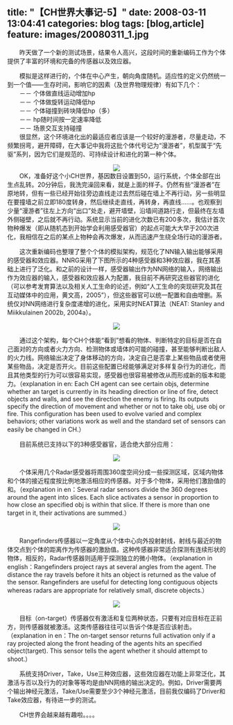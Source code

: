 title: "【CH世界大事记-5】"
date: 2008-03-11 13:04:41
categories: blog
tags: [blog,article]
feature: images/20080311_1.jpg
---        
　　昨天做了一个新的测试场景，结果令人高兴，这段时间的重新编码工作为个体提供了丰富的环境和完备的传感器以及效应器。  
  
　　模拟是这样进行的，个体在中心产生，朝向角度随机。适应性的定义仍然统一到一个值——生存时间，影响它的因素（及世界物理规律）有如下几个：  
　　－－ 个体做直线运动增加hp  
　　－－ 个体做旋转运动降低hp  
　　－－ 个体碰撞到砖块降低hp（多）  
　　－－ hp随时间按一定速率降低  
　　－－ 场景交互支持碰撞  
　　很显然，这个环境进化出的最适应者应该是一个较好的漫游者，尽量走动，不频繁拐弯，避开障碍，在大事记中我将这批个体代号记为“漫游者”，机型属于“先驱”系列，因为它们是规范的、可持续设计和进化的第一种个体。  
<!--more-->
<div style="text-align:center;"><img src="/images/20080311_1.jpg" style="vertical-align:middle;"/></div>  
　　OK，准备好这个小CH世界，基因数目设置到50，运行系统，个体全部在出生点乱转。20分钟后，我洗完澡回来看，就是上面的样子。仍然有些“漫游者”在原地转，但有一些已经开始往旁边直线走过去然后碰在墙上不再行动，另一些明显在要撞墙之前立即180度转身，然后继续走直线，再转身，再直线……。也观察到少量“漫游者”往左上方向“出口”处走，避开墙壁，沿墙间道路行走，但最终在左墙外侧碰壁，之后就不再行动。系统显示当前的进化次数已有200多次，我估计首次物种爆发（即从随机态到开始学会利用感受器官）的起点可能大大早于200次进化，我相信在之后的某点上物种会再次爆发，从而迅速产生绕全场行动的漫游者。  
  
　　这次重新编码也整理了整个个体的模拟架构，规范化了NN输入输出能够采用的感受器和效应器。NNRG采用了下图所示的4种感受器和3种效应器，我在其基础上进行了泛化。和之前的设计一样，感受器输出作为NN网络的输入，网络输出作为效应器的输入，感受器和效应器人为配置，我目前不再研究这些器官的进化（可以参考发育算法以及相关人工生命的论述，例如“人工生命的突现研究及其在互动媒体中的应用，黄文高，2005”），但这些器官可以统一配置和自由增删。系统仅对NN网络进行复杂度递增的进化，采用实时NEAT算法（NEAT: Stanley and Miikkulainen 2002b, 2004a）。

<div style="text-align:center;"><img src="/images/20080311_2.jpg" style="vertical-align:middle;"/></div>    
  
　　通过这个架构，每个CH个体能“看到”想看的物体、判断特定的目标是否在自己面对的方向或者火力方向、检测物体或墙体的可能的碰撞，甚至能够判断出敌人的火力线。网络输出决定了身体移动的方向，决定自己是否拿上某些物品或者使用某些物品，决定是否开火。目前这些配置已经能够满足对多样复杂行为的进化，而且其他类型的行为可以很容易实现，感受器也很容易被修改从而形成新的版本和能力。（explanation in en: Each CH agent can see certain objs, determine whether an target is currently in its heading direction or line of fire, detect objects and walls, and see the direction the enemy is firing. Its outputs specify the direction of movement and whether or not to take obj, use obj or fire. This configuration has been used to evolve varied and complex behaviors; other variations work as well and the standard set of sensors can easily be changed in CH.）  
  
　　目前系统已支持以下的3种感受器官，适合绝大部分应用：

<div style="text-align:center;"><img src="/images/20080311_3.jpg" style="vertical-align:middle;"/></div>      
  
　　个体采用几个Radar感受器将周围360度空间分成一些探测区域，区域内物体和个体的接近程度按比例地激活相应的传感器。对于多个物体，采用他们激励值的和。（explanation in en：Several radar sensors divide the 360 degrees around the agent into slices. Each slice activates a sensor in proportion to how close an specified obj is within that slice. If there is more than one target in it, their activations are summed.）

<div style="text-align:center;"><img src="/images/20080311_4.jpg" style="vertical-align:middle;"/></div>        
  
  
　　Rangefinders传感器以一定角度从个体中心向外投射射线，射线与最近的物体交点到个体的距离作为传感器的激励值。这种传感器非常适合探测有连续形状的物体，相反的，Radar传感器则适用于探测独立的微小物体。（explanation in english：Rangefinders project rays at several angles from the agent. The distance the ray travels before it hits an object is returned as the value of the sensor. Rangefinders are useful for detecting long contiguous objects whereas radars are appropriate for relatively small, discrete objects.）

<div style="text-align:center;"><img src="/images/20080311_5.jpg" style="vertical-align:middle;"/></div>  

　　目标（on-target）传感器仅有激活和复位两种状态，只要有对应目标在正前方，则传感器就被激活。这类传感器往往可以告诉个体是否应该射击。（explanation in en：The on-target sensor returns full activation only if a ray projected along the front heading of the agents hits an specified object(target). This sensor tells the agent whether it should attempt to shoot.）  
  
　　系统支持Driver，Take，Use三种效应器，这些效应器在功能上非常泛化，其激活与否以及行为的对象等等均是由NN网络的输出决定的。例如，Driver需要两个输出神经元激活，Take/Use需要至少3个神经元激活，目前我仅编码了Driver和Take效应器，有待进一步的测试。  
  

　　CH世界会越来越有趣啦。。。。